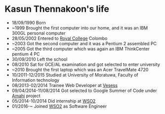 Kasun Thennakoon's life
===============

- 18/09/1990 Born
- ~1999 Brought the first computer into our home, and it was an IBM 300GL personal computer
- 28/05/2002 Entered to [Royal College](http://www.royalcollege.lk) Colombo
- ~2003 Got the second computer and it was a Pentium 2 assembled PC
- ~2005 Got the third computer which was again an IBM ThinkCenter pentium 4 PC
- 30/09/2010 Left the school
- 08/2010 Sat for GCE/AL examination and got selected to enter university
- ~2010 Brought the first laptop which was an Acer TravelMate 4720
- 10/2011-12/2015 Studied at University of Moratuwa, Faculty of Information technology
- 08/2013-02/2014 Trainee Web Developer at [Vesess](http://www.vesess.com)
- 09/04/2014-11/08/2014 Got selected to Google Summer of Code under [Amahi](http://www.amahi.org) project
- 05/2014-10/2014 Did internship at [WSO2](http://www.wso2.com)
- 01/2016-~ Joined [WSO2](http://www.wso2.com) as Software Engineer